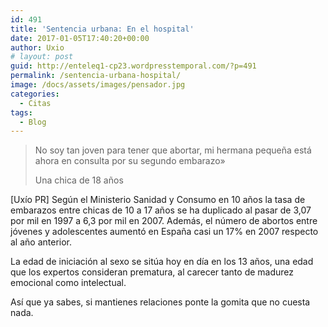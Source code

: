 ```yaml
---
id: 491
title: 'Sentencia urbana: En el hospital'
date: 2017-01-05T17:40:20+00:00
author: Uxio
# layout: post
guid: http://enteleq1-cp23.wordpresstemporal.com/?p=491
permalink: /sentencia-urbana-hospital/
image: /docs/assets/images/pensador.jpg
categories:
  - Citas
tags:
  - Blog
---
```

> No soy tan joven para tener que abortar, mi hermana pequeña está ahora en consulta por su segundo embarazo»
> 
> Una chica de 18 años

[Uxío PR] Según el Ministerio Sanidad y Consumo en 10 años la tasa de embarazos entre chicas de 10 a 17 años se ha duplicado al pasar de 3,07 por mil en 1997 a 6,3 por mil en 2007. Además, el número de abortos entre jóvenes y adolescentes aumentó en España casi un 17% en 2007 respecto al año anterior.

La edad de iniciación al sexo se sitúa hoy en día en los 13 años, una edad que los expertos consideran prematura, al carecer tanto de madurez emocional como intelectual.

Así que ya sabes, si mantienes relaciones ponte la gomita que no cuesta nada.